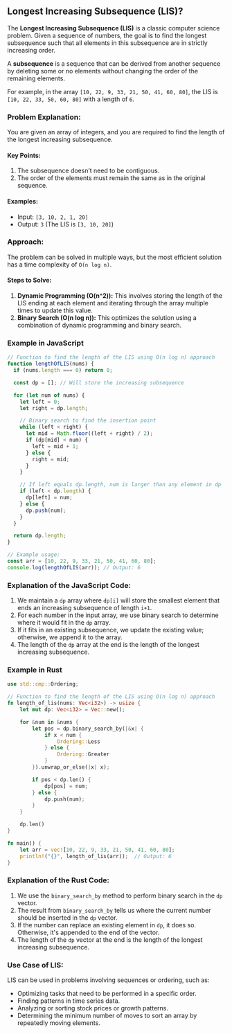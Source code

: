 ## Longest Increasing Subsequence (LIS)?

The **Longest Increasing Subsequence (LIS)** is a classic computer science problem. Given a sequence of numbers, the goal is to find the longest subsequence such that all elements in this subsequence are in strictly increasing order.

A **subsequence** is a sequence that can be derived from another sequence by deleting some or no elements without changing the order of the remaining elements.

For example, in the array `[10, 22, 9, 33, 21, 50, 41, 60, 80]`, the LIS is `[10, 22, 33, 50, 60, 80]` with a length of `6`.

### Problem Explanation:

You are given an array of integers, and you are required to find the length of the longest increasing subsequence.

#### Key Points:

1. The subsequence doesn’t need to be contiguous.
2. The order of the elements must remain the same as in the original sequence.

#### Examples:

- Input: `[3, 10, 2, 1, 20]`
- Output: `3` (The LIS is `[3, 10, 20]`)

### Approach:

The problem can be solved in multiple ways, but the most efficient solution has a time complexity of `O(n log n)`.

#### Steps to Solve:

1. **Dynamic Programming (O(n^2)):** This involves storing the length of the LIS ending at each element and iterating through the array multiple times to update this value.
2. **Binary Search (O(n log n)):** This optimizes the solution using a combination of dynamic programming and binary search.

### Example in JavaScript

```javascript
// Function to find the length of the LIS using O(n log n) approach
function lengthOfLIS(nums) {
  if (nums.length === 0) return 0;

  const dp = []; // Will store the increasing subsequence

  for (let num of nums) {
    let left = 0;
    let right = dp.length;

    // Binary search to find the insertion point
    while (left < right) {
      let mid = Math.floor((left + right) / 2);
      if (dp[mid] < num) {
        left = mid + 1;
      } else {
        right = mid;
      }
    }

    // If left equals dp.length, num is larger than any element in dp
    if (left < dp.length) {
      dp[left] = num;
    } else {
      dp.push(num);
    }
  }

  return dp.length;
}

// Example usage:
const arr = [10, 22, 9, 33, 21, 50, 41, 60, 80];
console.log(lengthOfLIS(arr)); // Output: 6
```

### Explanation of the JavaScript Code:

1. We maintain a `dp` array where `dp[i]` will store the smallest element that ends an increasing subsequence of length `i+1`.
2. For each number in the input array, we use binary search to determine where it would fit in the `dp` array.
3. If it fits in an existing subsequence, we update the existing value; otherwise, we append it to the array.
4. The length of the `dp` array at the end is the length of the longest increasing subsequence.

### Example in Rust

```rust
use std::cmp::Ordering;

// Function to find the length of the LIS using O(n log n) approach
fn length_of_lis(nums: Vec<i32>) -> usize {
    let mut dp: Vec<i32> = Vec::new();

    for &num in &nums {
        let pos = dp.binary_search_by(|&x| {
            if x < num {
                Ordering::Less
            } else {
                Ordering::Greater
            }
        }).unwrap_or_else(|x| x);

        if pos < dp.len() {
            dp[pos] = num;
        } else {
            dp.push(num);
        }
    }

    dp.len()
}

fn main() {
    let arr = vec![10, 22, 9, 33, 21, 50, 41, 60, 80];
    println!("{}", length_of_lis(arr));  // Output: 6
}
```

### Explanation of the Rust Code:

1. We use the `binary_search_by` method to perform binary search in the `dp` vector.
2. The result from `binary_search_by` tells us where the current number should be inserted in the `dp` vector.
3. If the number can replace an existing element in `dp`, it does so. Otherwise, it's appended to the end of the vector.
4. The length of the `dp` vector at the end is the length of the longest increasing subsequence.

### Use Case of LIS:

LIS can be used in problems involving sequences or ordering, such as:

- Optimizing tasks that need to be performed in a specific order.
- Finding patterns in time series data.
- Analyzing or sorting stock prices or growth patterns.
- Determining the minimum number of moves to sort an array by repeatedly moving elements.
